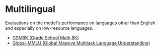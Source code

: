 # Multilingual

Evaluations on the model's performance on languages other than English and especially on low-resource languages.

- [GSM8K (Grade School Math 8K)](gsm8k.md)
- [Global-MMLU (Global Massive Multitask Language Understanding)](global_mmlu.md)